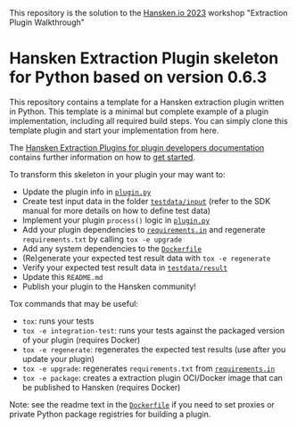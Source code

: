 This repository is the solution to the [Hansken.io 2023](https://www.hansken.nl/latest/events/2023/09/20/hansken.io-2023) workshop
 "Extraction Plugin Walkthrough"


# Hansken Extraction Plugin skeleton for Python based on version 0.6.3

This repository contains a template for a Hansken extraction plugin written in Python.
This template is a minimal but complete example of a plugin implementation, including all required build steps.
You can simply clone this template plugin and start your implementation from here.

The [Hansken Extraction Plugins for plugin developers documentation](https://netherlandsforensicinstitute.github.io/hansken-extraction-plugin-sdk-documentation/latest/)
 contains further information on how to [get started](https://netherlandsforensicinstitute.github.io/hansken-extraction-plugin-sdk-documentation/latest/dev/python/getting_started.html).


To transform this skeleton in your plugin your may want to:

* Update the plugin info in [`plugin.py`](plugin.py)
* Create test input data in the folder [`testdata/input`](testdata/input)
  (refer to the SDK manual for more details on how to define test data)
* Implement your plugin `process()` logic in [`plugin.py`](plugin.py)
* Add your plugin dependencies to [`requirements.in`](requirements.in)
  and regenerate `requirements.txt` by calling `tox -e upgrade`
* Add any system dependencies to the [`Dockerfile`](Dockerfile)
* (Re)generate your expected test result data with `tox -e regenerate`
* Verify your expected test result data in [`testdata/result`](testdata/result)
* Update this `README.md`
* Publish your plugin to the Hansken community!

Tox commands that may be useful:
* `tox`: runs your tests
* `tox -e integration-test`: runs your tests against the packaged version of your plugin (requires Docker)
* `tox -e regenerate`: regenerates the expected test results (use after you update your plugin)
* `tox -e upgrade`: regenerates `requirements.txt` from [`requirements.in`](requirements.in)
* `tox -e package`: creates a extraction plugin OCI/Docker image that can be published to Hansken (requires Docker)

Note: see the readme text in the [`Dockerfile`](Dockerfile) if you need to set proxies or private Python package registries for building a plugin.
